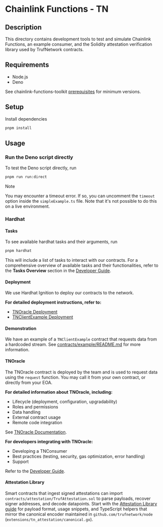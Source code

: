 # Chainlink Functions - TN

## Description

This directory contains development tools to test and simulate Chainlink Functions, an example consumer, and the Solidity attestation verification library used by TrufNetwork contracts.

## Requirements

- Node.js
- Deno

See chainlink-functions-toolkit [prerequisites](https://github.com/smartcontractkit/functions-toolkit#prerequisites) for minimum versions.

## Setup

Install dependencies

```bash
pnpm install
```

## Usage

### Run the Deno script directly

To test the Deno script directly, run

```bash
pnpm run run:direct
```

> [!NOTE]
> You may encounter a timeout error. If so, you can uncomment the `timeout` option inside the `simpleExample.ts` file. Note that it's not possible to do this on a live environment.

### Hardhat

#### Tasks

To see available hardhat tasks and their arguments, run

```bash
pnpm hardhat
```

This will include a list of tasks to interact with our contracts. For a comprehensive overview of available tasks and their functionalities, refer to the **Tasks Overview** section in the [Developer Guide](docs/DeveloperGuide.md#tasks-overview).

#### Deployment

We use Hardhat Ignition to deploy our contracts to the network.

**For detailed deployment instructions, refer to:**

-   [TNOracle Deployment](contracts/v1.0.0/TNOracle.md#deployment--configuration)
-   [TNClientExample Deployment](contracts/example/README.md#deployment)

#### Demonstration

We have an example of a  `TNClientExample`  contract that requests data from a hardcoded stream. See  [contracts/example/README.md](contracts/example/README.md)  for more information.

#### TNOracle

The TNOracle contract is deployed by the team and is used to request data using the  `request`  function. You may call it from your own contract, or directly from your EOA.

**For detailed information about TNOracle, including:**

-   Lifecycle (deployment, configuration, upgradability)
-   Roles and permissions
-   Data handling
-   External contract usage
-   Remote code integration

See  [TNOracle Documentation](contracts/v1.0.0/TNOracle.md).

**For developers integrating with TNOracle:**

-   Developing a TNConsumer
-   Best practices (testing, security, gas optimization, error handling)
-   Support

Refer to the  [Developer Guide](docs/DeveloperGuide.md).

#### Attestation Library

Smart contracts that ingest signed attestations can import `contracts/attestation/TrufAttestation.sol` to parse payloads, recover signer addresses, and decode datapoints. Start with the [Attestation Library guide](docs/AttestationLibrary.md) for payload format, usage snippets, and TypeScript helpers that mirror the canonical encoder maintained in `github.com/trufnetwork/node` (`extensions/tn_attestation/canonical.go`).
